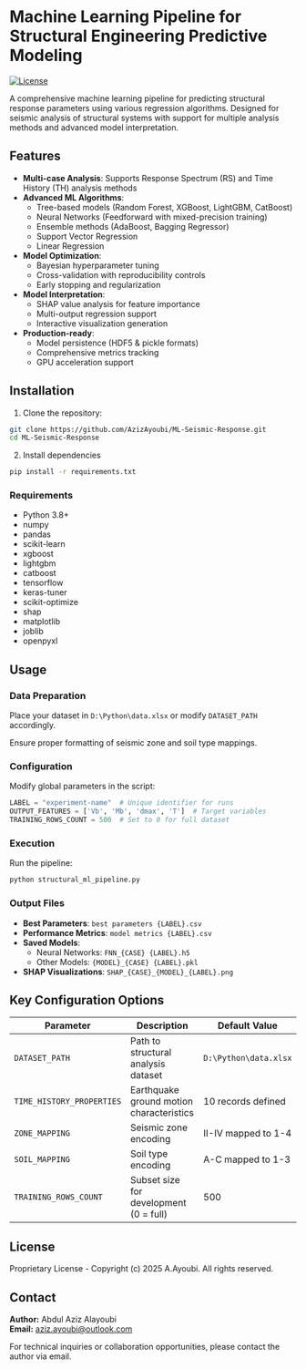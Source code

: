 # Machine Learning Pipeline for Structural Engineering Predictive Modeling

[![License](https://img.shields.io/badge/License-Proprietary-blue.svg)](https://opensource.org/licenses/proprietary)

A comprehensive machine learning pipeline for predicting structural response parameters using various regression algorithms. Designed for seismic analysis of structural systems with support for multiple analysis methods and advanced model interpretation.

## Features

- **Multi-case Analysis**: Supports Response Spectrum (RS) and Time History (TH) analysis methods
- **Advanced ML Algorithms**: 
  - Tree-based models (Random Forest, XGBoost, LightGBM, CatBoost)
  - Neural Networks (Feedforward with mixed-precision training)
  - Ensemble methods (AdaBoost, Bagging Regressor)
  - Support Vector Regression
  - Linear Regression
- **Model Optimization**:
  - Bayesian hyperparameter tuning
  - Cross-validation with reproducibility controls
  - Early stopping and regularization
- **Model Interpretation**:
  - SHAP value analysis for feature importance
  - Multi-output regression support
  - Interactive visualization generation
- **Production-ready**:
  - Model persistence (HDF5 & pickle formats)
  - Comprehensive metrics tracking
  - GPU acceleration support

## Installation

1. Clone the repository:
```bash
git clone https://github.com/AzizAyoubi/ML-Seismic-Response.git
cd ML-Seismic-Response
```
2. Install dependencies

```bash
pip install -r requirements.txt
```
### Requirements

- Python 3.8+
- numpy
- pandas
- scikit-learn
- xgboost
- lightgbm
- catboost
- tensorflow
- keras-tuner
- scikit-optimize
- shap
- matplotlib
- joblib
- openpyxl

## Usage

### Data Preparation

Place your dataset in `D:\Python\data.xlsx` or modify `DATASET_PATH` accordingly.

Ensure proper formatting of seismic zone and soil type mappings.

### Configuration

Modify global parameters in the script:

```python
LABEL = "experiment-name"  # Unique identifier for runs
OUTPUT_FEATURES = ['Vb', 'Mb', 'dmax', 'T']  # Target variables
TRAINING_ROWS_COUNT = 500  # Set to 0 for full dataset
```
### Execution

Run the pipeline:

```bash
python structural_ml_pipeline.py
```
### Output Files

- **Best Parameters**: `best parameters {LABEL}.csv`
- **Performance Metrics**: `model metrics {LABEL}.csv`
- **Saved Models**:
  - Neural Networks: `FNN_{CASE} {LABEL}.h5`
  - Other Models: `{MODEL}_{CASE} {LABEL}.pkl`
- **SHAP Visualizations**: `SHAP_{CASE}_{MODEL}_{LABEL}.png`

## Key Configuration Options

| Parameter                | Description                                     | Default Value          |
|--------------------------|-------------------------------------------------|------------------------|
| `DATASET_PATH`           | Path to structural analysis dataset             | `D:\Python\data.xlsx`    |
| `TIME_HISTORY_PROPERTIES`| Earthquake ground motion characteristics         | 10 records defined     |
| `ZONE_MAPPING`           | Seismic zone encoding                           | II-IV mapped to 1-4    |
| `SOIL_MAPPING`           | Soil type encoding                              | A-C mapped to 1-3      |
| `TRAINING_ROWS_COUNT`    | Subset size for development (0 = full)          | 500                    |

## License

Proprietary License - Copyright (c) 2025 A.Ayoubi. All rights reserved.

## Contact

**Author:** Abdul Aziz Alayoubi  
**Email:** aziz.ayoubi@outlook.com

For technical inquiries or collaboration opportunities, please contact the author via email.
